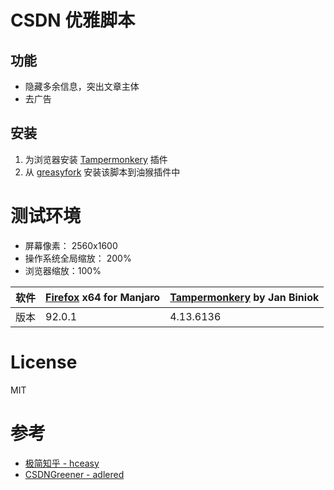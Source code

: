 # CSDN 优雅脚本

## 功能

- 隐藏多余信息，突出文章主体
- 去广告

## 安装

1. 为浏览器安装 [Tampermonkery](https://addons.mozilla.org/zh-CN/firefox/addon/tampermonkey/?utm_source=addons.mozilla.org&utm_medium=referral&utm_content=search) 插件
2. 从 [greasyfork](https://greasyfork.org/zh-CN/scripts/433559-simplecsdn) 安装该脚本到油猴插件中

# 测试环境

- 屏幕像素： 2560x1600
- 操作系统全局缩放： 200%
- 浏览器缩放：100%

| 软件  | [Firefox](https://www.mozilla.org/zh-CN/firefox/new/) x64 for Manjaro | [Tampermonkery](https://addons.mozilla.org/zh-CN/firefox/addon/tampermonkey/?utm_source=addons.mozilla.org&utm_medium=referral&utm_content=search) by Jan Biniok |
|---|---|---|
|  版本 | 92.0.1  | 4.13.6136  |

# License

MIT

# 参考

- [极简知乎 - hceasy](https://github.com/hceasy/simpleZhiHu)
- [CSDNGreener - adlered](https://github.com/adlered/CSDNGreener)

